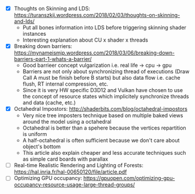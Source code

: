 - [x] Thoughts on Skinning and LDS: https://turanszkij.wordpress.com/2018/02/03/thoughts-on-skinning-and-lds/
    - Put all bones information into LDS before triggering skinning shader instances
    - Interesting explanation about CU x shader x threads
- [x] Breaking down barriers: https://mynameismjp.wordpress.com/2018/03/06/breaking-down-barriers-part-1-whats-a-barrier/
    - Good barrieer concept vulgarization i.e. real life -> cpu -> gpu
    - Barriers are not only about synchronizing thread of executions (Draw Call A must be finish before B starts) but also data flow i.e. cache flush, RT internal compression, etc.
    - Since it is very HW specific D3D12 and Vulkan have chosen to use the concept of resource states which implicitely synchronize threads and data (cache, etc.)
- [X] Octahedral Impostors: http://shaderbits.com/blog/octahedral-impostors
    - Very nice tree imposters technique based on multiple baked views around the model using a octahedral
    - Octahedral is better than a spehere because the vertices repartition is uniform
    - A half-octahedral is often sufficient because we don't care about object's bottom
    - This article also explain cheaper and less accurate techniques such as simple card boards with parallax
- [ ] Real-time Realistic Rendering and Lighting of Forests: https://hal.inria.fr/hal-00650120/file/article.pdf
- [ ] Optimizing GPU occupancy: https://gpuopen.com/optimizing-gpu-occupancy-resource-usage-large-thread-groups/
